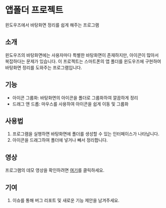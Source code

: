 ﻿# 앱폴더 프로젝트

윈도우즈에서 바탕화면 정리를 쉽게 해주는 프로그램

## 소개
윈도우즈의 바탕화면에는 사용자마다 특별한 바탕화면이 존재하지만, 아이콘이 많아서 복잡하다는 문제가 있습니다. 이 프로젝트는 스마트폰의 앱 폴더를 윈도우즈에 구현하여 바탕화면 정리를 도와주는 프로그램입니다.

## 기능
- 아이콘 그룹화: 바탕화면의 아이콘을 폴더로 그룹화하여 깔끔하게 정리
- 드래그 앤 드롭: 마우스를 사용하여 아이콘을 쉽게 이동 및 그룹화

## 사용법
1. 프로그램을 실행하면 바탕화면에 폴더를 생성할 수 있는 인터페이스가 나타납니다.
2. 아이콘을 드래그하여 폴더에 넣거나 빼서 정리합니다.

## 영상
프로그램의 데모 영상을 확인하려면 [여기](https://www.youtube.com/watch?v=PuF-V7FUYbQ)를 클릭하세요.

## 기여
1. 이슈를 통해 버그 리포트 및 새로운 기능 제안을 남겨주세요.
